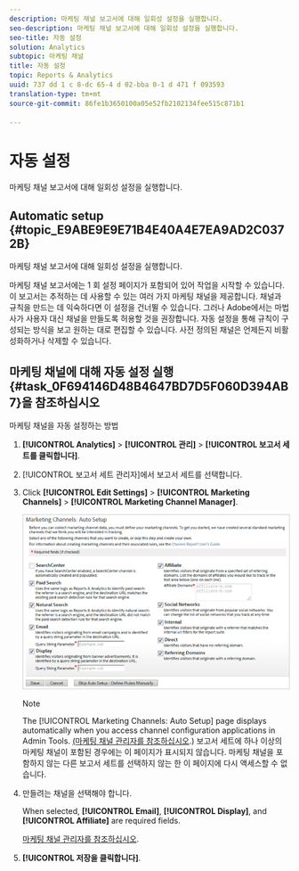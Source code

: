 ```yaml
---
description: 마케팅 채널 보고서에 대해 일회성 설정을 실행합니다.
seo-description: 마케팅 채널 보고서에 대해 일회성 설정을 실행합니다.
seo-title: 자동 설정
solution: Analytics
subtopic: 마케팅 채널
title: 자동 설정
topic: Reports & Analytics
uuid: 737 dd 1 c 8-dc 65-4 d 02-bba 0-1 d 471 f 093593
translation-type: tm+mt
source-git-commit: 86fe1b3650100a05e52fb2102134fee515c871b1

---
```



# 자동 설정

마케팅 채널 보고서에 대해 일회성 설정을 실행합니다.

## Automatic setup {#topic_E9ABE9E9E71B4E40A4E7EA9AD2C0372B}

마케팅 채널 보고서에 대해 일회성 설정을 실행합니다.

마케팅 채널 보고서에는 1 회 설정 페이지가 포함되어 있어 작업을 시작할 수 있습니다. 이 보고서는 추적하는 데 사용할 수 있는 여러 가지 마케팅 채널을 제공합니다. 채널과 규칙을 만드는 데 익숙하다면 이 설정을 건너뛸 수 있습니다. 그러나 Adobe에서는 마법사가 사용자 대신 채널을 만들도록 허용할 것을 권장합니다. 자동 설정을 통해 규칙이 구성되는 방식을 보고 원하는 대로 편집할 수 있습니다. 사전 정의된 채널은 언제든지 비활성화하거나 삭제할 수 있습니다.

## 마케팅 채널에 대해 자동 설정 실행{#task_0F694146D48B4647BD7D5F060D394AB7}을 참조하십시오 

마케팅 채널을 자동 설정하는 방법

1. **[!UICONTROL Analytics]** &gt; **[!UICONTROL 관리]** &gt; **[!UICONTROL 보고서 세트를 클릭합니다]**.
1. [!UICONTROL 보고서 세트 관리자]에서 보고서 세트를 선택합니다.
1. Click **[!UICONTROL Edit Settings]** &gt; **[!UICONTROL Marketing Channels]** &gt; **[!UICONTROL Marketing Channel Manager]**.

   ![단계 결과](assets/wizard.png)

   >[!NOTE]
   >
   >The [!UICONTROL Marketing Channels: Auto Setup] page displays automatically when you access channel configuration applications in Admin Tools. [(마케팅 채널 관리자를 참조하십시오](../../components/c-marketing-channels/c-channels.md#topic_45CF1C6A783B4F96ABF6317EAB6A854F).) 보고서 세트에 하나 이상의 마케팅 채널이 포함된 경우에는 이 페이지가 표시되지 않습니다. 마케팅 채널을 포함하지 않는 다른 보고서 세트를 선택하지 않는 한 이 페이지에 다시 액세스할 수 없습니다.

1. 만들려는 채널을 선택해야 합니다.

   When selected, **[!UICONTROL Email]**, **[!UICONTROL Display]**, and **[!UICONTROL Affiliate]** are required fields.

   [마케팅 채널 관리자를 참조하십시오](../../components/c-marketing-channels/c-channels.md#topic_45CF1C6A783B4F96ABF6317EAB6A854F).

1. **[!UICONTROL 저장을 클릭합니다]**.
